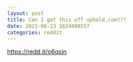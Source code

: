 ```yaml
--- 
layout: post 
title: Can I get this off uphold.com??? 
date: 2021-06-23 1624498557 
categories: reddit 
--- 
```

https://redd.it/o6qsin